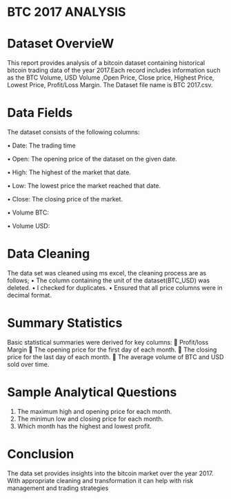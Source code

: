 # BTC 2017 ANALYSIS

# Dataset OvervieW
This report provides analysis of a bitcoin dataset containing historical bitcoin trading data of the year 2017.Each record includes information such as the BTC Volume, USD Volume ,Open Price, Close price, Highest Price, Lowest Price, Profit/Loss Margin.
The Dataset file name is BTC 2017.csv.

# Data Fields

The dataset consists of the following columns:


•	Date: The trading time

•	Open: The opening price of the dataset on the given date.


•	High: The highest of the market that date.


•	Low: The lowest price the market reached that date.


•	Close: The closing price of the market.


•	Volume BTC:


•	Volume USD:


# Data Cleaning


The data set was cleaned using ms excel, the cleaning process are as follows;
•	The column containing the unit of the dataset(BTC_USD) was deleted.
•	I checked for duplicates.
•	Ensured that all price columns were in decimal format.


# Summary Statistics

Basic statistical summaries were derived for key columns:
	Profit/loss Margin
	The opening price for the first day of each month.
	The closing price for the last day of each month.
	The average volume of BTC and USD sold over time.


# Sample Analytical Questions
1)	The maximum high and opening price for each month.
2)	The minimun  low and closing price for each month.
3)	Which month has the highest and lowest profit.


# Conclusion

The data set provides insights into the bitcoin market over the year 2017.
With appropriate cleaning and transformation it can help with risk management and trading strategies
